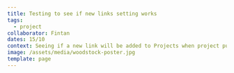 ```yaml
---
title: Testing to see if new links setting works
tags:
  - project
collaborator: Fintan
dates: 15/10
context: Seeing if a new link will be added to Projects when project published
image: /assets/media/woodstock-poster.jpg
template: page
---
```

